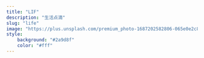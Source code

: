 ```yaml
---
title: "LIF"
description: "生活点滴"
slug: "life"
image: "https://plus.unsplash.com/premium_photo-1687202582806-065e0e2c8bfe?w=700&auto=format&fit=crop&q=60&ixlib=rb-4.0.3&ixid=M3wxMjA3fDB8MHxzZWFyY2h8MXx8bGlmZXxlbnwwfHwwfHx8MA%3D%3D"
style:
    background: "#2a9d8f"
    color: "#fff"
---
```

